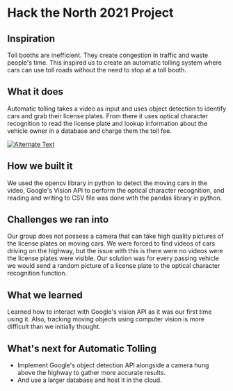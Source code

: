 # Hack the North 2021 Project

## Inspiration
Toll booths are inefficient. They create congestion in traffic and waste people's time. This inspired us to create an automatic tolling system where cars can use toll roads without the need to stop at a toll booth.

## What it does
Automatic tolling takes a video as input and uses object detection to identify cars and grab their license plates. From there it uses optical character recognition to read the license plate and lookup information about the vehicle owner in a database and charge them the toll fee.

<a href="https://github.com/Shayan925/AutomaticTolling/blob/main/Resources/Videos/Output.mp4" title="Object Detector"><img src="https://github.com/Shayan925/AutomaticTolling/blob/main/Resources/Images/Thumbnail.jpg" alt="Alternate Text" /></a>

## How we built it
We used the opencv library in python to detect the moving cars in the video, Google's Vision API to perform the optical character recognition, and reading and writing to CSV file was done with the pandas library in python.

## Challenges we ran into
Our group does not possess a camera that can take high quality pictures of the license plates on moving cars. We were forced to find videos of cars driving on the highway, but the issue with this is there were no videos were the license plates were visible. Our solution was for every passing vehicle we would send a random picture of a license plate to the optical character recognition function.

## What we learned
Learned how to interact with Google's vision API as it was our first time using it. Also, tracking moving objects using computer vision is more difficult than we initially thought.

## What's next for Automatic Tolling
- Implement Google's object detection API alongside a camera hung above the highway to gather more accurate results. 
- And use a larger database and host it in the cloud.
